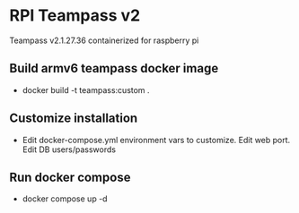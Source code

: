 
# RPI Teampass v2

Teampass v2.1.27.36 containerized for raspberry pi

## Build armv6 teampass docker image

- docker build -t teampass:custom .

## Customize installation

- Edit docker-compose.yml environment vars to customize. Edit web port. Edit DB users/passwords

## Run docker compose

- docker compose up -d

